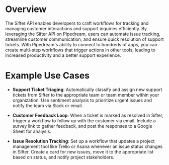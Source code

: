 # Overview

The Sifter API enables developers to craft workflows for tracking and managing customer interactions and support inquiries efficiently. By leveraging the Sifter API on Pipedream, users can automate issue tracking, streamline customer communication, and ensure quick resolution of support tickets. With Pipedream's ability to connect to hundreds of apps, you can create multi-step workflows that trigger actions in other tools, leading to increased productivity and a better support experience.

# Example Use Cases

- **Support Ticket Triaging**: Automatically classify and assign new support tickets from Sifter to the appropriate team or team member within your organization. Use sentiment analysis to prioritize urgent issues and notify the team via Slack or email.

- **Customer Feedback Loop**: When a ticket is marked as resolved in Sifter, trigger a workflow to follow up with the customer via email. Include a survey link to gather feedback, and post the responses to a Google Sheet for analysis.

- **Issue Resolution Tracking**: Set up a workflow that updates a project management tool like Trello or Asana whenever an issue status changes in Sifter. Create a card for new issues, move it to the appropriate list based on status, and notify project stakeholders.
